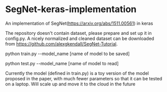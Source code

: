 # SegNet-keras-implementation
An implementation of SegNet(https://arxiv.org/abs/1511.00561) in keras

The repository doesn't contain dataset, please prepare and set up it in config.py. A nicely normalized and cleaned dataset can be downloaded from https://github.com/alexgkendall/SegNet-Tutorial.

python train.py --model_name [name of model to be saved]
  
python test.py --model_name [name of model to read]

Currently the model (defined in train.py) is a toy version of the model proposed in the paper, with much fewer parameters so that it can be tested on a laptop. Will scale up and move it to the cloud in the future
